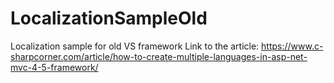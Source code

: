 # LocalizationSampleOld
 Localization sample for old VS framework
 Link to the article: https://www.c-sharpcorner.com/article/how-to-create-multiple-languages-in-asp-net-mvc-4-5-framework/ 

